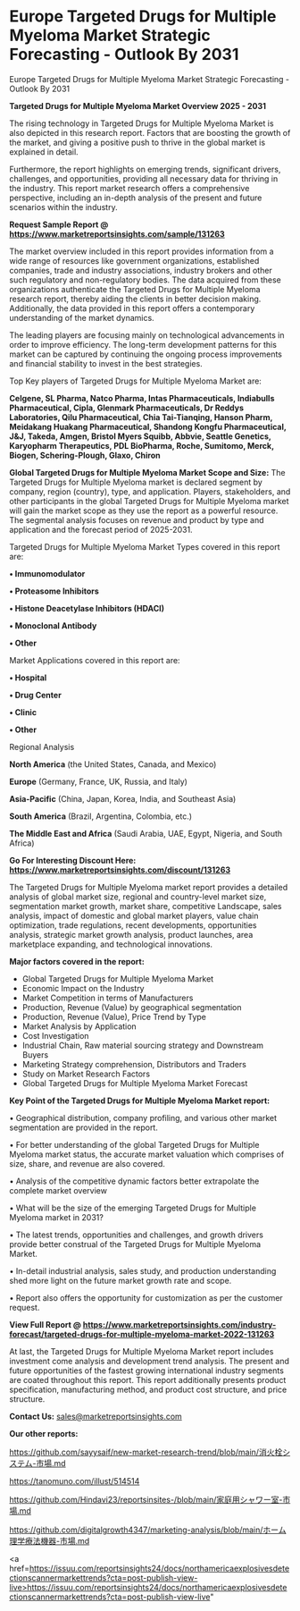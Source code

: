 # Europe Targeted Drugs for Multiple Myeloma Market Strategic Forecasting - Outlook By 2031
 Europe Targeted Drugs for Multiple Myeloma Market Strategic Forecasting - Outlook By 2031

<Strong> Targeted Drugs for Multiple Myeloma Market Overview 2025 - 2031</strong>

The rising technology in Targeted Drugs for Multiple Myeloma Market is also depicted in this research report. Factors that are boosting the growth of the market, and giving a positive push to thrive in the global market is explained in detail.

Furthermore, the report highlights on emerging trends, significant drivers, challenges, and opportunities, providing all necessary data for thriving in the industry. This report market research offers a comprehensive perspective, including an in-depth analysis of the present and future scenarios within the industry.

<strong>Request Sample Report @ <a href=https://www.marketreportsinsights.com/sample/131263>https://www.marketreportsinsights.com/sample/131263</a></strong>

The market overview included in this report provides information from a wide range of resources like government organizations, established companies, trade and industry associations, industry brokers and other such regulatory and non-regulatory bodies. The data acquired from these organizations authenticate the Targeted Drugs for Multiple Myeloma research report, thereby aiding the clients in better decision making. Additionally, the data provided in this report offers a contemporary understanding of the market dynamics.

The leading players are focusing mainly on technological advancements in order to improve efficiency. The long-term development patterns for this market can be captured by continuing the ongoing process improvements and financial stability to invest in the best strategies.

Top Key players of Targeted Drugs for Multiple Myeloma Market are:

<strong>Celgene, SL Pharma, Natco Pharma, Intas Pharmaceuticals, Indiabulls Pharmaceutical, Cipla, Glenmark Pharmaceuticals, Dr Reddys Laboratories, Qilu Pharmaceutical, Chia Tai-Tianqing, Hanson Pharm, Meidakang Huakang Pharmaceutical, Shandong Kongfu Pharmaceutical, J&J, Takeda, Amgen, Bristol Myers Squibb, Abbvie, Seattle Genetics, Karyopharm Therapeutics, PDL BioPharma, Roche, Sumitomo, Merck, Biogen, Schering-Plough, Glaxo, Chiron</strong>

<strong><b>Global Targeted Drugs for Multiple Myeloma Market Scope and Size:</b></strong>
The Targeted Drugs for Multiple Myeloma market is declared segment by company, region (country), type, and application. Players, stakeholders, and other participants in the global Targeted Drugs for Multiple Myeloma market will gain the market scope as they use the report as a powerful resource. The segmental analysis focuses on revenue and product by type and application and the forecast period of 2025-2031.

Targeted Drugs for Multiple Myeloma Market Types covered in this report are:

<strong>• Immunomodulator

• Proteasome Inhibitors

• Histone Deacetylase Inhibitors (HDACI)

• Monoclonal Antibody

• Other</strong>

Market Applications covered in this report are:

<strong>• Hospital

• Drug Center

• Clinic

• Other</strong> 

Regional Analysis

<strong>North America</strong> (the United States, Canada, and Mexico)

<strong>Europe</strong> (Germany, France, UK, Russia, and Italy)

<strong>Asia-Pacific</strong> (China, Japan, Korea, India, and Southeast Asia)

<strong>South America</strong> (Brazil, Argentina, Colombia, etc.)

<strong>The Middle East and Africa</strong> (Saudi Arabia, UAE, Egypt, Nigeria, and South Africa)

<strong>Go For Interesting Discount Here: <a href=https://www.marketreportsinsights.com/discount/131263>https://www.marketreportsinsights.com/discount/131263</a></strong>

The Targeted Drugs for Multiple Myeloma market report provides a detailed analysis of global market size, regional and country-level market size, segmentation market growth, market share, competitive Landscape, sales analysis, impact of domestic and global market players, value chain optimization, trade regulations, recent developments, opportunities analysis, strategic market growth analysis, product launches, area marketplace expanding, and technological innovations.

<strong><b>Major factors covered in the report:</b></strong>
<ul>
  <li>Global Targeted Drugs for Multiple Myeloma Market </li>
  <li>Economic Impact on the Industry</li>
  <li>Market Competition in terms of Manufacturers</li>
  <li>Production, Revenue (Value) by geographical segmentation</li>
  <li>Production, Revenue (Value), Price Trend by Type</li>
  <li>Market Analysis by Application</li>
  <li>Cost Investigation</li>
  <li>Industrial Chain, Raw material sourcing strategy and Downstream Buyers</li>
  <li>Marketing Strategy comprehension, Distributors and Traders</li>
  <li>Study on Market Research Factors</li>
  <li>Global Targeted Drugs for Multiple Myeloma Market Forecast</li>
</ul>

<strong><b>Key Point of the Targeted Drugs for Multiple Myeloma Market report:</b></strong>

• Geographical distribution, company profiling, and various other market segmentation are provided in the report.

• For better understanding of the global Targeted Drugs for Multiple Myeloma market status, the accurate market valuation which comprises of size, share, and revenue are also covered.

• Analysis of the competitive dynamic factors better extrapolate the complete market overview

• What will be the size of the emerging Targeted Drugs for Multiple Myeloma market in 2031?

• The latest trends, opportunities and challenges, and growth drivers provide better construal of the Targeted Drugs for Multiple Myeloma Market.

• In-detail industrial analysis, sales study, and production understanding shed more light on the future market growth rate and scope.

• Report also offers the opportunity for customization as per the customer request.

<strong><b>View Full Report @ <a href=https://www.marketreportsinsights.com/industry-forecast/targeted-drugs-for-multiple-myeloma-market-2022-131263>https://www.marketreportsinsights.com/industry-forecast/targeted-drugs-for-multiple-myeloma-market-2022-131263</a></b></strong>


At last, the Targeted Drugs for Multiple Myeloma Market report includes investment come analysis and development trend analysis. The present and future opportunities of the fastest growing international industry segments are coated throughout this report. This report additionally presents product specification, manufacturing method, and product cost structure, and price structure.

<strong>Contact Us:</strong>
sales@marketreportsinsights.com

<strong>Our other reports:</strong>

<a href=https://github.com/sayysaif/new-market-research-trend/blob/main/消火栓システム-市場.md>https://github.com/sayysaif/new-market-research-trend/blob/main/消火栓システム-市場.md</a>

<a href=https://tanomuno.com/illust/514514>https://tanomuno.com/illust/514514</a>

<a href=https://github.com/Hindavi23/reportsinsites-/blob/main/家庭用シャワー室-市場.md>https://github.com/Hindavi23/reportsinsites-/blob/main/家庭用シャワー室-市場.md</a>

<a href=https://github.com/digitalgrowth4347/marketing-analysis/blob/main/ホーム理学療法機器-市場.md>https://github.com/digitalgrowth4347/marketing-analysis/blob/main/ホーム理学療法機器-市場.md</a>

<a href=https://issuu.com/reportsinsights24/docs/northamericaexplosivesdetectionscannermarkettrends?cta=post-publish-view-live>https://issuu.com/reportsinsights24/docs/northamericaexplosivesdetectionscannermarkettrends?cta=post-publish-view-live</a>"

